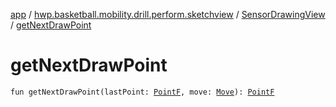 [app](../../index.md) / [hwp.basketball.mobility.drill.perform.sketchview](../index.md) / [SensorDrawingView](index.md) / [getNextDrawPoint](.)

# getNextDrawPoint

`fun getNextDrawPoint(lastPoint: `[`PointF`](../../hwp.basketball.mobility.util/-point-f/index.md)`, move: `[`Move`](-move/index.md)`): `[`PointF`](../../hwp.basketball.mobility.util/-point-f/index.md)
